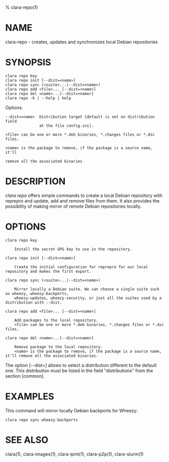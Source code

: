 % clara-repo(1)

# NAME

clara-repo - creates, updates and synchronizes local Debian repositories

# SYNOPSIS

    clara repo key
    clara repo init [--dist=<name>]
    clara repo sync (<suite>...|--dist=<name>)
    clara repo add <file>... [--dist=<name>]
    clara repo del <name>...[--dist=<name>]
    clara repo -h | --help | help

Options:

    --dist=<name>  Distribution target [default is set on distribution field
                   at the file config.ini].

    <file> can be one or more *.deb binaries, *.changes files or *.dsc files.

    <name> is the package to remove, if the package is a source name, it'll

    remove all the associated binaries

# DESCRIPTION

*clara repo* offers simple commands to create a local Debian repository with reprepro and
update, add and remove files from them. It also provides the possibility of making mirror
of remote Debian repositories locally.

# OPTIONS

    clara repo key

        Install the secret GPG key to use in the repository.

    clara repo init [--dist=<name>]

        Create the initial configuration for reprepro for our local repository and makes the first export.

    clara repo sync (<suite>...|--dist=<name>)

        Mirror locally a Debian suite. We can choose a single suite such as wheezy, wheezy-backports, 
        wheezy-updates, wheezy-security, or just all the suites used by a distribution with --dist.

    clara repo add <file>... [--dist=<name>]

        Add packages to the local repository.
        <file> can be one or more *.deb binaries, *.changes files or *.dsc files.

    clara repo del <name>...[--dist=<name>]

        Remove package to the local repository.
        <name> is the package to remove, if the package is a source name, it'll remove all the associated binaries.



The option [--dist=<name>] allows to select a distribution different to the default one.
This distribution must be listed in the field "distributions" from the section [common].

# EXAMPLES

This command will mirror locally Debian backports for Wheezy:

    clara repo sync wheezy-backports

# SEE ALSO

clara(1), clara-images(1), clara-ipmi(1), clara-p2p(1), clara-slurm(1)
